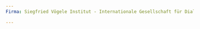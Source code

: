 ```yaml
---
Firma: Siegfried Vögele Institut - Internationale Gesellschaft für Dialogmarketing GmbH (SVI)

---
```


